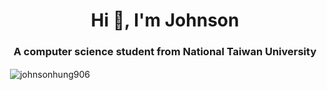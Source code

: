 <h1 align="center">Hi 👋, I'm Johnson</h1>
<h3 align="center">A computer science student from National Taiwan University</h3>

<p>&nbsp;<img align="center" src="https://github-readme-stats.vercel.app/api?username=johnsonhung906&show_icons=true&locale=en" alt="johnsonhung906" /></p>
